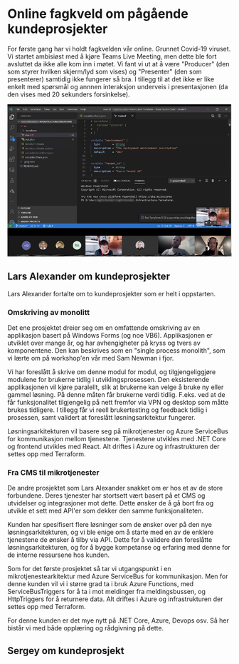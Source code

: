 # Online fagkveld om pågående kundeprosjekter

For første gang har vi holdt fagkvelden vår online. Grunnet Covid-19 viruset. Vi startet ambisiøst med å kjøre Teams Live Meeting, men dette ble fort avsluttet da ikke alle kom inn i møtet. Vi fant vi ut at å være "Producer" (den som styrer hvilken skjerm/lyd som vises) og "Presenter" (den som presenterer) samtidig ikke fungerer så bra. I tillegg til at det ikke er like enkelt med spørsmål og annnen interaksjon underveis i presentasjonen (da den vises med 20 sekunders forsinkelse).

![Meetup](https://github.com/novanet/fagkvelder/blob/master/20200325/content/fagkveld25032020.png)

## Lars Alexander om kundeprosjekter

Lars Alexander fortalte om to kundeprosjekter som er helt i oppstarten.

### Omskriving av monolitt

Det ene prosjektet dreier seg om en omfattende omskriving av en  applikasjon basert på Windows Forms (og noe VB6). Applikasjonen er utviklet over mange år, og har avhengigheter på kryss og tvers av komponentene. Den kan beskrives som en "single process monolith", som vi lærte om på workshop'en vår med Sam Newman i fjor.

Vi har foreslått å skrive om denne modul for modul, og tilgjengeliggjøre modulene for brukerne tidlig i utviklingsprosessen. Den eksisterende applikasjonen vil kjøre paralellt, slik at brukerne kan velge å bruke ny eller gammel løsning. På denne måten får brukerne verdi tidlig. F.eks. ved at de får funksjonalitet tilgjengelig på nett fremfor via VPN og desktop som måtte brukes tidligere. I tillegg får vi reell brukertesting og feedback tidlig i prosessen, samt validert at foreslått løsningsarkitektur fungerer.

Løsningsarkitekturen vil basere seg på mikrotjenester og Azure ServiceBus for kommunikasjon mellom tjenestene. Tjenestene utvikles med .NET Core og frontend utvikles med React. Alt driftes i Azure og infrastrukturen der settes opp med Terraform.

### Fra CMS til mikrotjenester

De andre prosjektet som Lars Alexander snakket om er hos et av de store forbundene. Deres tjenester har stortsett vært basert på et CMS og utvidelser og integrasjoner mot dette. Dette ønsker de å gå bort fra og utvikle et sett med API'er som dekker den samme funksjonaliteten.

Kunden har spesifisert flere løsninger som de ønsker over på den nye løsningsarkitekturen, og vi ble enige om å starte med en av de enklere tjenestene de ønsker å tilby via API. Dette for å validere den foreslåtte løsningsarkitekturen, og for å bygge kompetanse og erfaring med denne for de interne ressursene hos kunden.

Som for det første prosjektet så tar vi utgangspunkt i en mikrotjenestearkitektur med Azure ServiceBus for kommunikasjon. Men for denne kunden vil vi i større grad ta i bruk Azure Functions, med ServiceBusTriggers for å ta i mot meldinger fra meldingsbussen, og HttpTriggers for å returnere data. Alt driftes i Azure og infrastrukturen der settes opp med Terraform.

For denne kunden er det mye nytt på .NET Core, Azure, Devops osv. Så her bistår vi med både opplæring og rådgivning på dette.

## Sergey om kundeprosjekt